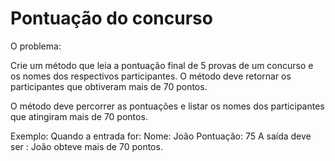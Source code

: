 # Pontuação do concurso
O problema:

Crie um método que leia a pontuação final de 5 provas de um concurso e os nomes dos respectivos participantes. O método deve retornar os participantes que obtiveram mais de 70 pontos.

O método deve percorrer as pontuações e listar os nomes dos participantes que atingiram mais de 70 pontos.

Exemplo:
Quando a entrada for:
Nome: João
Pontuação: 75
A saída deve ser : 
João obteve mais de 70 pontos.